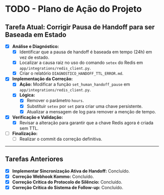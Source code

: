 # TODO - Plano de Ação do Projeto

## Tarefa Atual: Corrigir Pausa de Handoff para ser Baseada em Estado

-   [x] **Análise e Diagnóstico:**
    -   [x] Identificar que a pausa de handoff é baseada em tempo (24h) em vez de estado.
    -   [x] Localizar a causa raiz no uso do comando `setex` do Redis em `app/integrations/redis_client.py`.
    -   [x] Criar o relatório `DIAGNOSTICO_HANDOFF_TTL_ERROR.md`.

-   [x] **Implementação da Correção:**
    -   [x] **Ação:** Modificar a função `set_human_handoff_pause` em `app/integrations/redis_client.py`.
    -   [x] **Lógica:**
        -   [x] Remover o parâmetro `hours`.
        -   [x] Substituir `setex` por `set` para criar uma chave persistente.
        -   [x] Atualizar a mensagem de log para remover a menção de tempo.

-   [x] **Verificação e Validação:**
    -   [x] Revisar a alteração para garantir que a chave Redis agora é criada sem TTL.

-   [ ] **Finalização:**
    -   [ ] Realizar o commit da correção definitiva.

---

## Tarefas Anteriores
-   [x] **Implementar Sincronização Ativa de Handoff:** Concluído.
-   [x] **Correção Webhook Kommo:** Concluído.
-   [x] **Correção Crítica do Protocolo de Silêncio:** Concluído.
-   [x] **Correção Crítica do Sistema de Follow-up:** Concluído.

